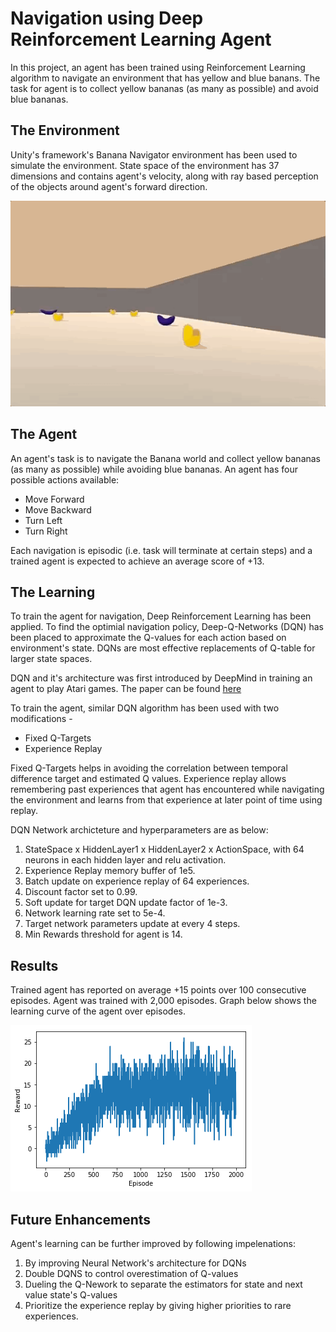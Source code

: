 # Navigation using Deep Reinforcement Learning Agent

In this project, an agent has been trained using Reinforcement Learning algorithm to navigate an environment that has yellow and blue banans. The task for agent is to collect yellow bananas (as many as possible) and avoid blue bananas.


## The Environment

Unity's framework's Banana Navigator environment has been used to simulate the environment. State space of the environment has 37 dimensions and contains agent's velocity, along with ray based perception of the objects around agent's forward direction.

![environment](images/environment.gif)


## The Agent

An agent's task is to navigate the Banana world and collect yellow bananas (as many as possible) while avoiding blue bananas. An agent has four possible actions available: 

- Move Forward
- Move Backward
- Turn Left 
- Turn Right

Each navigation is episodic (i.e. task will terminate at certain steps) and a trained agent is expected to achieve an average score of +13. 


## The Learning

To train the agent for navigation, Deep Reinforcement Learning has been applied. To find the optimial navigation policy, Deep-Q-Networks (DQN) has been placed to approximate the Q-values for each action based on environment's state. DQNs are most effective replacements of Q-table for larger state spaces. 

DQN and it's architecture was first introduced by DeepMind in training an agent to play Atari games. The paper can be found [here](https://storage.googleapis.com/deepmind-media/dqn/DQNNaturePaper.pdf)

To train the agent, similar DQN algorithm has been used with two modifications - 

- Fixed Q-Targets
- Experience Replay

Fixed Q-Targets helps in avoiding the correlation between temporal difference target and estimated Q values. Experience replay allows remembering past experiences that agent has encountered while navigating the environment and learns from that experience at later point of time using replay.

DQN Network archicteture and hyperparameters are as below: 

1. StateSpace x HiddenLayer1 x HiddenLayer2 x ActionSpace, with 64 neurons in each hidden layer and relu activation. 
2. Experience Replay memory buffer of 1e5.
3. Batch update on experience replay of 64 experiences.
4. Discount factor set to 0.99.
5. Soft update for target DQN update factor of 1e-3.
6. Network learning rate set to 5e-4.
7. Target network parameters update at every 4 steps.
8. Min Rewards threshold for agent is 14. 


## Results

Trained agent has reported on average +15 points over 100 consecutive episodes. Agent was trained with 2,000 episodes. Graph below shows the learning curve of the agent over episodes.

![training](images/training.png)


## Future Enhancements

Agent's learning can be further improved by following impelenations: 

1. By improving Neural Network's architecture for DQNs
2. Double DQNS to control overestimation of Q-values
3. Dueling the Q-Nework to separate the estimators for state and next value state's Q-values
4. Prioritize the experience replay by giving higher priorities to rare experiences.